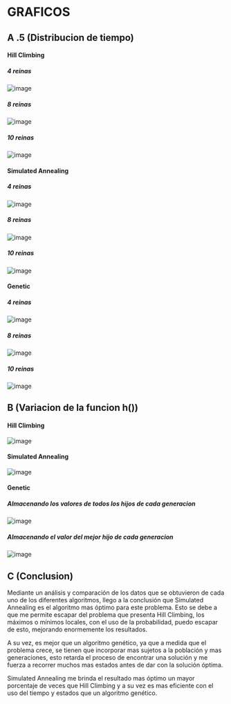 # GRAFICOS #
## A .5 (Distribucion de tiempo)

#### Hill Climbing
##### 4 reinas

![image](https://user-images.githubusercontent.com/61237150/133837082-cc4e82b7-f517-4794-a3ca-e59c23fbb90b.png)

##### 8 reinas

![image](https://user-images.githubusercontent.com/61237150/133837119-f6ce2c81-ca23-4d18-926c-263fc1c98cc1.png)

##### 10 reinas

![image](https://user-images.githubusercontent.com/61237150/133837179-9d6f2c5c-63d3-4b9f-9621-2b2cc3063693.png)

#### Simulated Annealing
##### 4 reinas

![image](https://user-images.githubusercontent.com/61237150/133837215-08a3d2e1-a7bf-4676-9c3c-475cd0a185fd.png)

##### 8 reinas

![image](https://user-images.githubusercontent.com/61237150/133837238-1c94976c-9d67-4c20-b746-c5f22fb392c6.png)

##### 10 reinas

![image](https://user-images.githubusercontent.com/61237150/133837268-0f1b5ffd-4687-4747-a4ea-c970a8eeb4ce.png)

#### Genetic
##### 4 reinas

![image](https://user-images.githubusercontent.com/61237150/133837309-9586c700-66a6-4fad-95c8-bab205bedadf.png)

##### 8 reinas

![image](https://user-images.githubusercontent.com/61237150/133837343-bccbcbe9-52fa-4b37-bc5a-e1821184570d.png)

##### 10 reinas

![image](https://user-images.githubusercontent.com/61237150/133837379-6083fb65-3ba1-4015-baf0-aae75a0aca20.png)

## B (Variacion de la funcion h())
#### Hill Climbing

![image](https://user-images.githubusercontent.com/61237150/133837470-1225f063-ec05-45a3-bb06-e69bbee67665.png)

#### Simulated Annealing

![image](https://user-images.githubusercontent.com/61237150/133837503-33739a96-8369-45cf-baa5-935a1c33590d.png)

#### Genetic

##### Almacenando los valores de todos los hijos de cada generacion
![image](https://user-images.githubusercontent.com/61237150/133837537-7a1fddef-f005-4034-ae27-85b297732d36.png)

##### Almacenando el valor del mejor hijo de cada generacion
![image](https://user-images.githubusercontent.com/61237150/133837671-8f009259-a888-4e6b-b33f-200b75603006.png)

## C (Conclusion)

Mediante un análisis y comparación de los datos que se obtuvieron de cada uno de los diferentes algoritmos, llego a la conclusión que Simulated Annealing es el algoritmo mas óptimo para este problema. Esto se debe a que me permite escapar del problema que presenta Hill Climbing, los máximos o mínimos locales, con el uso de la probabilidad, puedo escapar de esto, mejorando enormemente los resultados.

A su vez, es mejor que un algoritmo genético, ya que a medida que el problema crece, se tienen que incorporar mas sujetos a la población y mas generaciones, esto retarda el proceso de encontrar una solución y me fuerza a recorrer muchos mas estados antes de dar con la solución óptima.

Simulated Annealing me brinda el resultado mas óptimo un mayor porcentaje de veces que Hill Climbing y a su vez es mas eficiente con el uso del tiempo y estados que un algoritmo genético.
